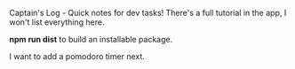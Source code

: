 Captain's Log - Quick notes for dev tasks! There's a full tutorial in the app, I won't list everything here.

**npm run dist** to build an installable package.

I want to add a pomodoro timer next.
